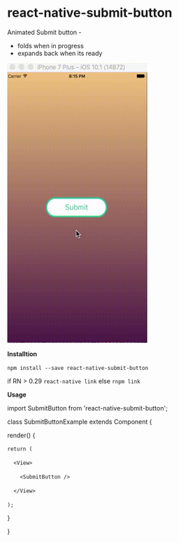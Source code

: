 # react-native-submit-button

Animated Submit button - 
- folds when in progress
- expands back when its ready

![Alt text](/example/images/out.gif?raw=true "Animated Submit Button")

**Installtion**

```npm install --save react-native-submit-button```

if RN > 0.29 `react-native link` 
else `rnpm link`

 
**Usage**

import SubmitButton from 'react-native-submit-button';

class SubmitButtonExample extends Component {

  render() {
  
    return (
    
      <View>
      
        <SubmitButton />
        
      </View>
      
    );
    
  }
  
}
